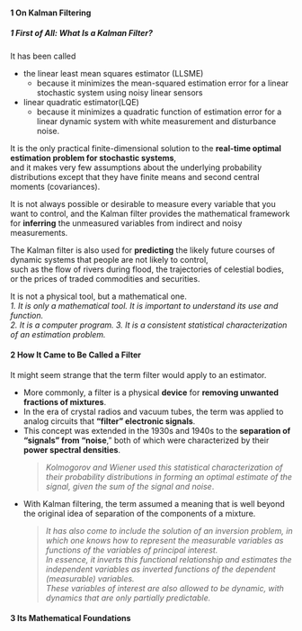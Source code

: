 #### 1 On Kalman Filtering
##### 1 First of All: What Is a Kalman Filter?
It has been called 
  - the linear least mean squares estimator (LLSME) 
    - because it minimizes the mean-squared estimation error for a linear stochastic system using noisy linear sensors
  - linear quadratic estimator(LQE)  
    - because it minimizes a quadratic function of estimation error for a linear dynamic system with white measurement and disturbance noise.

It is the only practical finite-dimensional solution to the __real-time optimal estimation problem for stochastic systems__,  
and it makes very few assumptions about the underlying probability distributions except that they have finite means and second central moments (covariances).

It is not always possible or desirable to measure every variable that you want to control, and the Kalman filter
provides the mathematical framework for __inferring__ the unmeasured variables from indirect and noisy measurements.

The Kalman filter is also used for __predicting__ the likely future courses of dynamic systems that people are not likely to control,   
such as the flow of rivers during flood, the trajectories of celestial bodies, or the prices of traded commodities and securities. 

It is not a physical tool, but a mathematical one.  
_1. It is only a mathematical tool. It is important to understand its use and function._  
_2. It is a computer program._
_3. It is a consistent statistical characterization of an estimation problem._

#### 2 How It Came to Be Called a Filter  
It might seem strange that the term filter would apply to an estimator.  
- More commonly, a filter is a physical __device__ for __removing unwanted fractions of mixtures__.  
- In the era of crystal radios and vacuum tubes, the term was applied to analog circuits that __“filter” electronic signals__.
- This concept was extended in the 1930s and 1940s to the __separation of “signals” from “noise__,” both of which were characterized by their __power spectral densities__.
  > _Kolmogorov and Wiener used this statistical characterization of their probability distributions in forming an optimal estimate of the signal, given the sum of the signal and noise_.
- With Kalman filtering, the term assumed a meaning that is well beyond the original idea of separation of the components of a mixture. 
  > _It has also come to include the solution of an inversion problem, in which one knows how to represent the measurable variables as functions of the variables of principal interest._  
  > _In essence, it inverts this functional relationship and estimates the independent variables as inverted functions of the dependent (measurable) variables._  
  > _These variables of interest are also allowed to be dynamic, with dynamics that are only partially predictable._
  
#### 3 Its Mathematical Foundations
